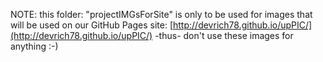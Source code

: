 NOTE: this folder: "projectIMGsForSite" is only to be used for images that will be used on our GitHub Pages site:  [http://devrich78.github.io/upPIC/](http://devrich78.github.io/upPIC/) -thus- don't use these images for anything :-)
